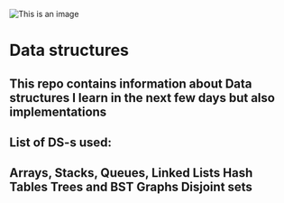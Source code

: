 
![This is an image](https://myoctocat.com/assets/images/base-octocat.svg)

# Data structures

## This repo contains information about Data structures I learn in the next few days but also implementations
List of DS-s used:
-----------------------
Arrays,
Stacks,
Queues,
Linked Lists
Hash Tables
Trees and BST
Graphs
Disjoint sets
------------------------